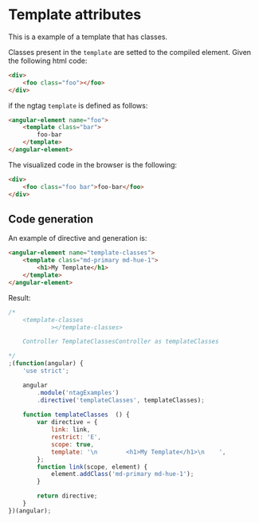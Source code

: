 Template attributes
===================

This is a example of a template that has classes.

Classes present in the `template` are setted to the compiled element. Given the following html code:

```html
<div>
    <foo class="foo"></foo>
</div>
```

if the ngtag `template` is defined as follows:

```html
<angular-element name="foo">
    <template class="bar">
        foo-bar
    </template>
</angular-element>
```

The visualized code in the browser is the following:

```html
<div>
    <foo class="foo bar">foo-bar</foo>
</div>
```


Code generation
---------------

An example of directive and generation is:

```html
<angular-element name="template-classes">
    <template class="md-primary md-hue-1">
        <h1>My Template</h1>
    </template>
</angular-element>
```

Result:

```javascript
/*
	<template-classes
			></template-classes>

	Controller TemplateClassesController as templateClasses

*/
;(function(angular) {
	'use strict';

	angular
		.module('ntagExamples')
		.directive('templateClasses', templateClasses);
	
	function templateClasses  () {
		var directive = {
			link: link,
			restrict: 'E',
			scope: true,
			template: '\n        <h1>My Template</h1>\n    ',
		};
		function link(scope, element) {
			element.addClass('md-primary md-hue-1');
		}

		return directive;
	}
})(angular);
```
